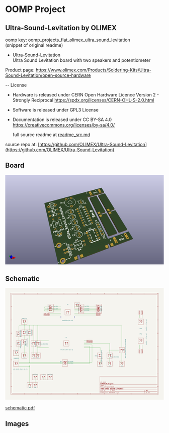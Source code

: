 # OOMP Project  
## Ultra-Sound-Levitation  by OLIMEX  
  
oomp key: oomp_projects_flat_olimex_ultra_sound_levitation  
(snippet of original readme)  
  
- Ultra-Sound-Levitation  
Ultra Sound Levitation board with two speakers and potentiometer  
  
Product page: https://www.olimex.com/Products/Soldering-Kits/Ultra-Sound-Levitation/open-source-hardware  
  
-- License  
* Hardware is released under CERN Open Hardware Licence Version 2 - Strongly Reciprocal https://spdx.org/licenses/CERN-OHL-S-2.0.html  
* Software is released under GPL3 License  
* Documentation is released under CC BY-SA 4.0 https://creativecommons.org/licenses/by-sa/4.0/  
  
  
  
  full source readme at [readme_src.md](readme_src.md)  
  
source repo at: [https://github.com/OLIMEX/Ultra-Sound-Levitation](https://github.com/OLIMEX/Ultra-Sound-Levitation)  
## Board  
  
[![working_3d.png](working_3d_600.png)](working_3d.png)  
## Schematic  
  
[![working_schematic.png](working_schematic_600.png)](working_schematic.png)  
  
[schematic pdf](working_schematic.pdf)  
## Images  
